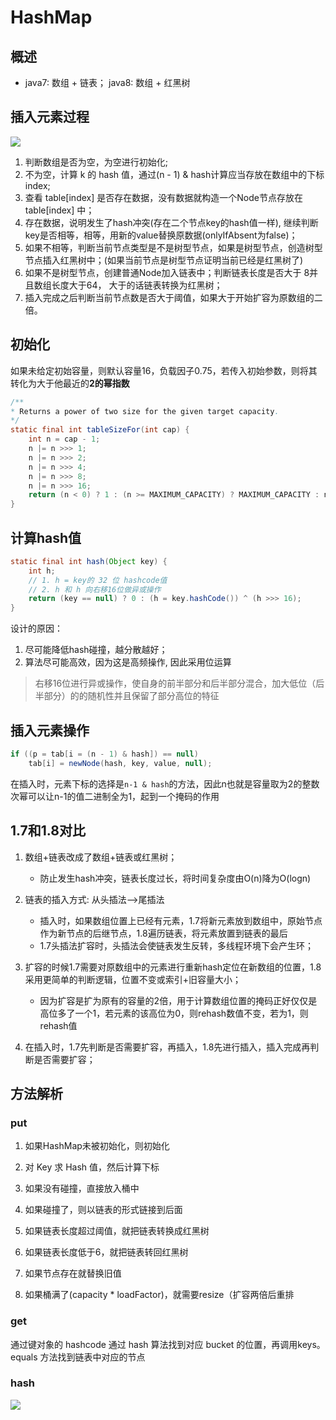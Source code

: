 # HashMap


## 概述

- java7: 数组 + 链表； java8: 数组 + 红黑树


## 插入元素过程

![](https://img-blog.csdnimg.cn/2020031712385760.png?x-oss-process=image/watermark,type_ZmFuZ3poZW5naGVpdGk,shadow_10,text_aHR0cHM6Ly9ibG9nLmNzZG4ubmV0L3poZW5nd2FuZ3p3,size_16,color_FFFFFF,t_70)

1. 判断数组是否为空，为空进行初始化;
2. 不为空，计算 k 的 hash 值，通过(n - 1) & hash计算应当存放在数组中的下标 index;
3. 查看 table[index] 是否存在数据，没有数据就构造一个Node节点存放在 table[index] 中；
4. 存在数据，说明发生了hash冲突(存在二个节点key的hash值一样), 继续判断key是否相等，相等，用新的value替换原数据(onlyIfAbsent为false)；
5. 如果不相等，判断当前节点类型是不是树型节点，如果是树型节点，创造树型节点插入红黑树中；(如果当前节点是树型节点证明当前已经是红黑树了)
6. 如果不是树型节点，创建普通Node加入链表中；判断链表长度是否大于 8并且数组长度大于64， 大于的话链表转换为红黑树；
7. 插入完成之后判断当前节点数是否大于阈值，如果大于开始扩容为原数组的二倍。


## 初始化

如果未给定初始容量，则默认容量16，负载因子0.75，若传入初始参数，则将其转化为大于他最近的**2的幂指数**

```java
/**
* Returns a power of two size for the given target capacity.
*/
static final int tableSizeFor(int cap) {
    int n = cap - 1;
    n |= n >>> 1;
    n |= n >>> 2;
    n |= n >>> 4;
    n |= n >>> 8;
    n |= n >>> 16;
    return (n < 0) ? 1 : (n >= MAXIMUM_CAPACITY) ? MAXIMUM_CAPACITY : n + 1;
}
```

## 计算hash值

``` java
static final int hash(Object key) {
    int h;
    // 1. h = key的 32 位 hashcode值
    // 2. h 和 h 向右移16位做异或操作
    return (key == null) ? 0 : (h = key.hashCode()) ^ (h >>> 16);
}
```
设计的原因：
1. 尽可能降低hash碰撞，越分散越好；
2. 算法尽可能高效，因为这是高频操作, 因此采用位运算

>右移16位进行异或操作，使自身的前半部分和后半部分混合，加大低位（后半部分）的的随机性并且保留了部分高位的特征


## 插入元素操作

```java
if ((p = tab[i = (n - 1) & hash]) == null)
    tab[i] = newNode(hash, key, value, null);
```
在插入时，元素下标的选择是`n-1 & hash`的方法，因此n也就是容量取为2的整数次幂可以让n-1的值二进制全为1，起到一个掩码的作用

## 1.7和1.8对比

1. 数组+链表改成了数组+链表或红黑树；
    - 防止发生hash冲突，链表长度过长，将时间复杂度由O(n)降为O(logn)



2. 链表的插入方式: 从头插法-->尾插法
    - 插入时，如果数组位置上已经有元素，1.7将新元素放到数组中，原始节点作为新节点的后继节点，1.8遍历链表，将元素放置到链表的最后
    - 1.7头插法扩容时，头插法会使链表发生反转，多线程环境下会产生环；
3. 扩容的时候1.7需要对原数组中的元素进行重新hash定位在新数组的位置，1.8采用更简单的判断逻辑，位置不变或索引+旧容量大小；
    - 因为扩容是扩为原有的容量的2倍，用于计算数组位置的掩码正好仅仅是高位多了一个1，若元素的该高位为0，则rehash数值不变，若为1，则rehash值
4. 在插入时，1.7先判断是否需要扩容，再插入，1.8先进行插入，插入完成再判断是否需要扩容；



## 方法解析

### put

1. 如果HashMap未被初始化，则初始化

2. 对 Key 求 Hash 值，然后计算下标
3. 如果没有碰撞，直接放入桶中
4. 如果碰撞了，则以链表的形式链接到后面
5. 如果链表长度超过阈值，就把链表转换成红黑树
6. 如果链表长度低于6，就把链表转回红黑树
7. 如果节点存在就替换旧值
8. 如果桶满了(capacity * loadFactor)，就需要resize（扩容两倍后重排



### get

通过键对象的 hashcode 通过 hash 算法找到对应 bucket 的位置，再调用keys。equals 方法找到链表中对应的节点



### hash

![](../Resources/hashmap.jpg)

